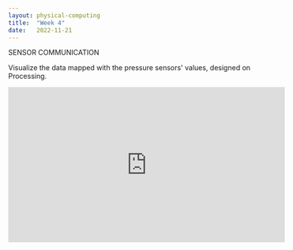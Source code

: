 ```yaml
---
layout: physical-computing
title:  "Week 4"
date:   2022-11-21
---
```


<div id="content-container">
 <div class="col w-45">
    <div class="text-wrapper">
      <p>SENSOR COMMUNICATION</p>
      <p>Visualize the data mapped with the pressure sensors' values, designed on Processing.</p>
    </div>
 </div>

<div class="col w-45">
    <div class="img-wrapper">
    <iframe width="560" height="315" src="https://www.youtube.com/embed/o16jvIs89LU" title="YouTube video player" frameborder="0" allow="accelerometer; autoplay; clipboard-write; encrypted-media; gyroscope; picture-in-picture" allowfullscreen></iframe>
    </div>
</div>
</div>